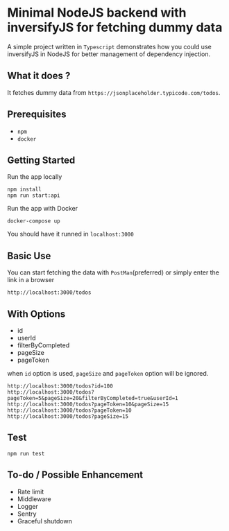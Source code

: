 # Minimal NodeJS backend with inversifyJS for fetching dummy data

A simple project written in `Typescript` demonstrates how you could use inversifyJS in NodeJS for better management of dependency injection.

## What it does ?

It fetches dummy data from `https://jsonplaceholder.typicode.com/todos`.

## Prerequisites

- `npm`
- `docker`

## Getting Started

Run the app locally

```
npm install
npm run start:api
```

Run the app with Docker

```
docker-compose up
```

You should have it runned in `localhost:3000`

## Basic Use

You can start fetching the data with `PostMan`(preferred) or simply enter the link in a browser

```
http://localhost:3000/todos
```

## With Options

- id
- userId
- filterByCompleted
- pageSize
- pageToken

when `id` option is used, `pageSize` and `pageToken` option will be ignored.

```
http://localhost:3000/todos?id=100
http://localhost:3000/todos?pageToken=5&pageSize=20&filterByCompleted=true&userId=1
http://localhost:3000/todos?pageToken=10&pageSize=15
http://localhost:3000/todos?pageToken=10
http://localhost:3000/todos?pageSize=15
```

## Test

```
npm run test
```

## To-do / Possible Enhancement

- Rate limit
- Middleware
- Logger
- Sentry
- Graceful shutdown
